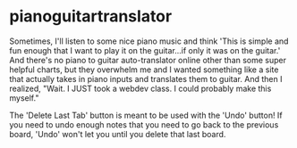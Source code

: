 # pianoguitartranslator
Sometimes, I'll listen to some nice piano music and think 'This is simple and fun enough that I want to play it on the guitar...if only it was on the guitar.'  And there's no piano to guitar auto-translator online other than some super helpful charts, but they overwhelm me and I wanted something like a site that actually takes in piano inputs and translates them to guitar.  And then I realized, "Wait.  I JUST took a webdev class.  I could probably make this myself."

The 'Delete Last Tab' button is meant to be used with the 'Undo' button!  If you need to undo enough notes that you need to go back to the previous board, 'Undo' won't let you until you delete that last board.
